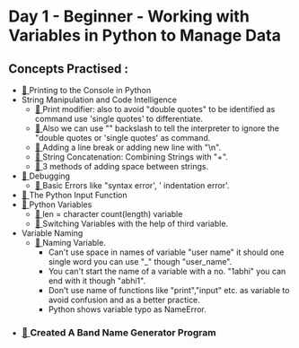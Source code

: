 # Day 1 - Beginner - Working with Variables in Python to Manage Data
## Concepts Practised :
- [🔗 ](https://github.com/right9code/100-days-of-code-python/blob/main/day1/task01.py)Printing to the Console in Python
- String Manipulation and Code Intelligence
    - [🔗 ](https://github.com/right9code/100-days-of-code-python/blob/main/day1/task02.py)Print modifier: also to avoid "double quotes" to be identified as command use 'single quotes' to differentiate.
    - [🔗 ](https://github.com/right9code/100-days-of-code-python/blob/main/day1/task02.py)Also we can use "\" backslash to tell the interpreter to ignore the "double quotes or 'single quotes' as command.
    - [🔗 ](https://github.com/right9code/100-days-of-code-python/blob/main/day1/task03.py)Adding a line break or adding new line with "\n".
    - [🔗 ](https://github.com/right9code/100-days-of-code-python/blob/main/day1/task03.py)String Concatenation: Combining Strings with "+".
    - [🔗 ](https://github.com/right9code/100-days-of-code-python/blob/main/day1/task03.py)3 methods of adding space between strings.
- [🔗 ](https://github.com/right9code/100-days-of-code-python/blob/main/day1/task04.py)Debugging
    - [🔗 ](https://github.com/right9code/100-days-of-code-python/blob/main/day1/task03.py)Basic Errors like "syntax error', ' indentation error'.
- [🔗 ](https://github.com/right9code/100-days-of-code-python/blob/main/day1/task05.py)The Python Input Function
- [🔗 ](https://github.com/right9code/100-days-of-code-python/blob/main/day1/task06.py)Python Variables
    - [🔗 ](https://github.com/right9code/100-days-of-code-python/blob/main/day1/task07.py) len = character count(length) variable
    - [🔗 ](https://github.com/right9code/100-days-of-code-python/blob/main/day1/task08.py)Switching Variables with the help of third variable.
- Variable Naming
    - [🔗 ](https://github.com/right9code/100-days-of-code-python/blob/main/day1/task09.py)Naming Variable.
        - Can't use space in names of variable "user name" it should one single word you can use "_" though "user_name".
        - You can't start the name of a variable with a no. "1abhi" you can end with it though "abhi1".
        - Don't use name of functions like "print","input" etc. as variable to avoid confusion and as a better practice.
        - Python shows variable typo as NameError.
- ### [🔗 ](https://github.com/right9code/100-days-of-code-python/blob/main/day1/task10.py)Created A Band Name Generator Program
